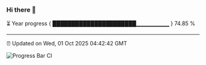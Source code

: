 ### Hi there 👋

⏳ Year progress { ██████████████████████▁▁▁▁▁▁▁▁ } 74.85 %

---

⏰ Updated on Wed, 01 Oct 2025 04:42:42 GMT

![Progress Bar CI](https://github.com/IshwaranRudhara/GIT-ACTION/workflows/Progress%20Bar%20CI/badge.svg)
